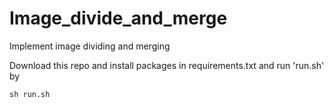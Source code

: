 # Image_divide_and_merge
Implement image dividing and merging

Download this repo and install packages in requirements.txt and run 'run.sh' by
```
sh run.sh
```


